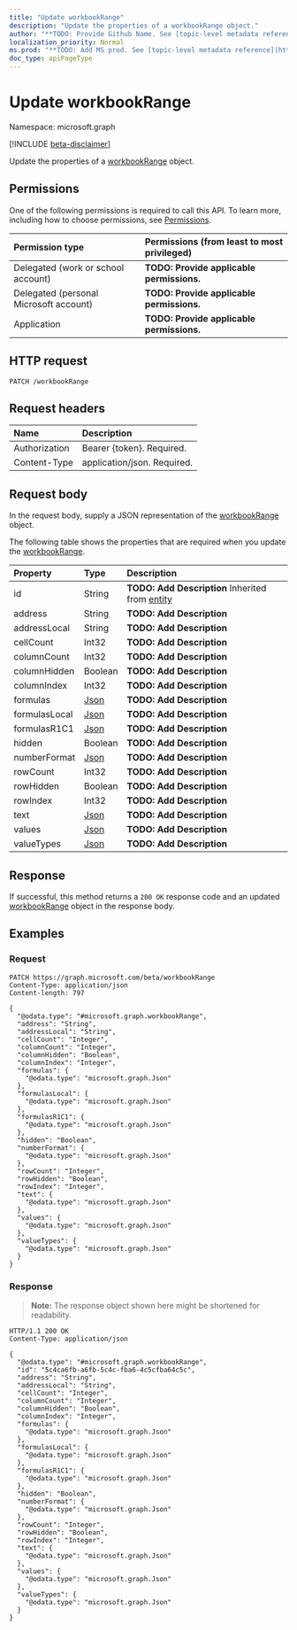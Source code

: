 ```yaml
---
title: "Update workbookRange"
description: "Update the properties of a workbookRange object."
author: "**TODO: Provide Github Name. See [topic-level metadata reference](https://msgo.azurewebsites.net/add/document/guidelines/metadata.html#topic-level-metadata)**"
localization_priority: Normal
ms.prod: "**TODO: Add MS prod. See [topic-level metadata reference](https://msgo.azurewebsites.net/add/document/guidelines/metadata.html#topic-level-metadata)**"
doc_type: apiPageType
---
```


# Update workbookRange
Namespace: microsoft.graph

[!INCLUDE [beta-disclaimer](../../includes/beta-disclaimer.md)]

Update the properties of a [workbookRange](../resources/workbookrange.md) object.

## Permissions
One of the following permissions is required to call this API. To learn more, including how to choose permissions, see [Permissions](/graph/permissions-reference).

|Permission type|Permissions (from least to most privileged)|
|:---|:---|
|Delegated (work or school account)|**TODO: Provide applicable permissions.**|
|Delegated (personal Microsoft account)|**TODO: Provide applicable permissions.**|
|Application|**TODO: Provide applicable permissions.**|

## HTTP request

<!-- {
  "blockType": "ignored"
}
-->
``` http
PATCH /workbookRange
```

## Request headers
|Name|Description|
|:---|:---|
|Authorization|Bearer {token}. Required.|
|Content-Type|application/json. Required.|

## Request body
In the request body, supply a JSON representation of the [workbookRange](../resources/workbookrange.md) object.

The following table shows the properties that are required when you update the [workbookRange](../resources/workbookrange.md).

|Property|Type|Description|
|:---|:---|:---|
|id|String|**TODO: Add Description** Inherited from [entity](../resources/entity.md)|
|address|String|**TODO: Add Description**|
|addressLocal|String|**TODO: Add Description**|
|cellCount|Int32|**TODO: Add Description**|
|columnCount|Int32|**TODO: Add Description**|
|columnHidden|Boolean|**TODO: Add Description**|
|columnIndex|Int32|**TODO: Add Description**|
|formulas|[Json](../resources/json.md)|**TODO: Add Description**|
|formulasLocal|[Json](../resources/json.md)|**TODO: Add Description**|
|formulasR1C1|[Json](../resources/json.md)|**TODO: Add Description**|
|hidden|Boolean|**TODO: Add Description**|
|numberFormat|[Json](../resources/json.md)|**TODO: Add Description**|
|rowCount|Int32|**TODO: Add Description**|
|rowHidden|Boolean|**TODO: Add Description**|
|rowIndex|Int32|**TODO: Add Description**|
|text|[Json](../resources/json.md)|**TODO: Add Description**|
|values|[Json](../resources/json.md)|**TODO: Add Description**|
|valueTypes|[Json](../resources/json.md)|**TODO: Add Description**|



## Response

If successful, this method returns a `200 OK` response code and an updated [workbookRange](../resources/workbookrange.md) object in the response body.

## Examples

### Request
<!-- {
  "blockType": "request",
  "name": "update_workbookrange"
}
-->
``` http
PATCH https://graph.microsoft.com/beta/workbookRange
Content-Type: application/json
Content-length: 797

{
  "@odata.type": "#microsoft.graph.workbookRange",
  "address": "String",
  "addressLocal": "String",
  "cellCount": "Integer",
  "columnCount": "Integer",
  "columnHidden": "Boolean",
  "columnIndex": "Integer",
  "formulas": {
    "@odata.type": "microsoft.graph.Json"
  },
  "formulasLocal": {
    "@odata.type": "microsoft.graph.Json"
  },
  "formulasR1C1": {
    "@odata.type": "microsoft.graph.Json"
  },
  "hidden": "Boolean",
  "numberFormat": {
    "@odata.type": "microsoft.graph.Json"
  },
  "rowCount": "Integer",
  "rowHidden": "Boolean",
  "rowIndex": "Integer",
  "text": {
    "@odata.type": "microsoft.graph.Json"
  },
  "values": {
    "@odata.type": "microsoft.graph.Json"
  },
  "valueTypes": {
    "@odata.type": "microsoft.graph.Json"
  }
}
```


### Response
>**Note:** The response object shown here might be shortened for readability.
<!-- {
  "blockType": "response",
  "truncated": true
}
-->
``` http
HTTP/1.1 200 OK
Content-Type: application/json

{
  "@odata.type": "#microsoft.graph.workbookRange",
  "id": "5c4ca6fb-a6fb-5c4c-fba6-4c5cfba64c5c",
  "address": "String",
  "addressLocal": "String",
  "cellCount": "Integer",
  "columnCount": "Integer",
  "columnHidden": "Boolean",
  "columnIndex": "Integer",
  "formulas": {
    "@odata.type": "microsoft.graph.Json"
  },
  "formulasLocal": {
    "@odata.type": "microsoft.graph.Json"
  },
  "formulasR1C1": {
    "@odata.type": "microsoft.graph.Json"
  },
  "hidden": "Boolean",
  "numberFormat": {
    "@odata.type": "microsoft.graph.Json"
  },
  "rowCount": "Integer",
  "rowHidden": "Boolean",
  "rowIndex": "Integer",
  "text": {
    "@odata.type": "microsoft.graph.Json"
  },
  "values": {
    "@odata.type": "microsoft.graph.Json"
  },
  "valueTypes": {
    "@odata.type": "microsoft.graph.Json"
  }
}
```

